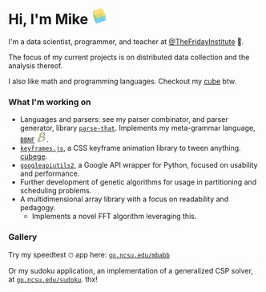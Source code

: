 <link rel="stylesheet" type="text/css" media="all" href="styles/styles.css" />

# Hi, I'm Mike ![image](assets/cube.png)
I'm a data scientist, programmer, and teacher at
[@TheFridayInstitute](https://github.com/TheFridayInstitute) 🐺.

The focus of my current projects is on distributed data collection and the analysis thereof.

I also like math and programming languages. Checkout my
[cube](https://mkbabb.github.io/keyframes.js/) btw.

### What I'm working on
-   Languages and parsers: see my parser combinator, and parser generator, library
    [`parse-that`](https://github.com/mkbabb/parse-that). Implements my meta-grammar
    language, [`BBNF`](https://github.com/mkbabb/bbnf-language-support)
    <img src=assets/bbnf-small.png width=20>.
-   [`keyframes.js`](https://github.com/mkbabb/keyframes.js), a CSS keyframe animation
    library to tween anything. [cubege](https://mkbabb.github.io/keyframes.js/).
-   [`googleapiutils2`](https://github.com/mkbabb/googleapiutils2), a Google API wrapper
    for Python, focused on usability and performance.
-   Further development of genetic algorithms for usage in partitioning and scheduling
    problems.
-   A multidimensional array library with a focus on readability and pedagogy.
    -   Implements a novel FFT algorithm leveraging this.

### Gallery
Try my speedtest ⏱ app here: [`go.ncsu.edu/mbabb`](https://www.go.ncsu.edu/mbabb)

Or my sudoku application, an implementation of a generalized CSP solver, at
[`go.ncsu.edu/sudoku`](https://www.go.ncsu.edu/sudoku). thx!

